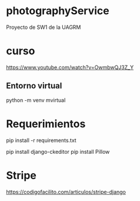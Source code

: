 # photographyService
Proyecto de SW1 de la UAGRM

# curso
https://www.youtube.com/watch?v=OwmbwQJ3Z_Y


## Entorno virtual
python -m venv mvirtual

# Requerimientos
pip install -r requirements.txt

pip install django-ckeditor
pip install Pillow

# Stripe
https://codigofacilito.com/articulos/stripe-django